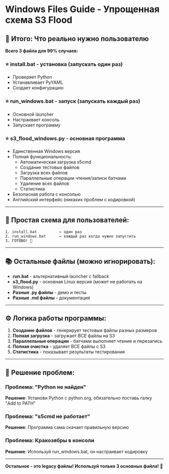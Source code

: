 # Windows Files Guide - Упрощенная схема S3 Flood

## 🎯 **Итого: Что реально нужно пользователю**

**Всего 3 файла для 99% случаев:**

### ⭐ **install.bat** - установка (запускать один раз)
- Проверяет Python
- Устанавливает PyYAML
- Создает конфигурацию

### ⭐ **run_windows.bat** - запуск (запускать каждый раз)
- Основной launcher
- Настраивает консоль
- Запускает программу

### ⭐ **s3_flood_windows.py** - основная программа
- Единственная Windows версия
- Полная функциональность:
  - Автоматическая загрузка s5cmd
  - Создание тестовых файлов
  - Загрузка всех файлов
  - Параллельные операции чтения/записи батчами
  - Удаление всех файлов
  - Статистика
- Безопасная работа с консолью
- Английский интерфейс (никаких проблем с кодировкой)

---

## 🚀 **Простая схема для пользователей:**

```
1. install.bat          ← один раз
2. run_windows.bat      ← каждый раз когда нужно запустить
3. ГОТОВО! 🎉
```

---

## 📚 **Остальные файлы (можно игнорировать):**

- **run.bat** - альтернативный launcher с fallback
- **s3_flood.py** - основная Linux версия (может не работать на Windows)
- **Разные .py файлы** - демо и тесты
- **Разные .md файлы** - документация

---

## ⚙️ **Логика работы программы:**

1. **Создание файлов** - генерирует тестовые файлы разных размеров
2. **Полная загрузка** - загружает ВСЕ файлы на S3
3. **Параллельные операции** - батчами выполняет чтение и перезапись
4. **Полная очистка** - удаляет ВСЕ файлы с S3
5. **Статистика** - показывает результаты тестирования

---

## 🐛 **Решение проблем:**

### Проблема: "Python не найден"
**Решение**: Установи Python с python.org, обязательно поставь галку "Add to PATH"

### Проблема: "s5cmd не работает"
**Решение**: Программа сама скачает правильную версию

### Проблема: Кракозябры в консоли
**Решение**: Используй run_windows.bat, он настраивает кодировку

---

**Остальное - это legacy файлы! Используй только 3 основных файла!** 🚀